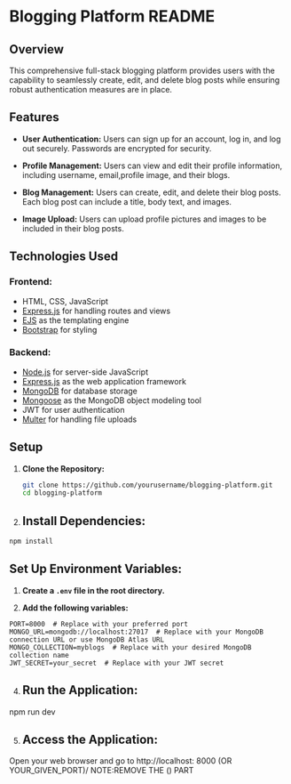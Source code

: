 # Blogging Platform README

## Overview

This comprehensive full-stack blogging platform provides users with the capability to seamlessly create, edit, and delete blog posts while ensuring robust authentication measures are in place. 

## Features

- **User Authentication:** Users can sign up for an account, log in, and log out securely. Passwords are encrypted for security.

- **Profile Management:** Users can view and edit their profile information, including username, email,profile image, and their blogs.

- **Blog Management:** Users can create, edit, and delete their blog posts. Each blog post can include a title, body text, and images.

- **Image Upload:** Users can upload profile pictures and images to be included in their blog posts.

## Technologies Used

### Frontend:
- HTML, CSS, JavaScript
- [Express.js](https://expressjs.com/) for handling routes and views
- [EJS](https://ejs.co/) as the templating engine
- [Bootstrap](https://getbootstrap.com/) for styling

### Backend:
- [Node.js](https://nodejs.org/) for server-side JavaScript
- [Express.js](https://expressjs.com/) as the web application framework
- [MongoDB](https://www.mongodb.com/) for database storage
- [Mongoose](https://mongoosejs.com/) as the MongoDB object modeling tool
- JWT for user authentication
- [Multer](https://www.npmjs.com/package/multer) for handling file uploads

## Setup

1. **Clone the Repository:**
   ```bash
   git clone https://github.com/yourusername/blogging-platform.git
   cd blogging-platform
2. ## Install Dependencies:

```bash
npm install
```
## Set Up Environment Variables:

1. **Create a `.env` file in the root directory.**

2. **Add the following variables:**

```plaintext
PORT=8000  # Replace with your preferred port
MONGO_URL=mongodb://localhost:27017  # Replace with your MongoDB connection URL or use MongoDB Atlas URL
MONGO_COLLECTION=myblogs  # Replace with your desired MongoDB collection name
JWT_SECRET=your_secret  # Replace with your JWT secret
```
4. ## Run the Application:
npm run dev

5. ## Access the Application:
Open your web browser and go to http://localhost: 8000 (OR YOUR_GIVEN_PORT)/  NOTE:REMOVE THE () PART

